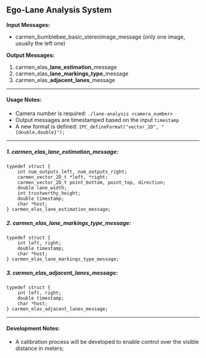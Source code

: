 ## Ego-Lane Analysis System

**Input Messages:**

- carmen_bumblebee_basic_stereoimage_message (only one image, usually the left one)

**Output Messages:**

1. carmen_elas_**lane_estimation**_message
2. carmen_elas_**lane_markings_type**_message
3. carmen_elas_**adjacent_lanes**_message

----

#### Usage Notes:

- Camera number is required: `./lane-analysis <camera_number>`
- Output messages are timestamped based on the input `timestamp`
- A new format is defined: `IPC_defineFormat("vector_2D", "{double,double}");`

----

##### 1. carmen_elas_lane_estimation_message:

	typedef struct {
		int num_outputs_left, num_outputs_right;
		carmen_vector_2D_t *left, *right;
		carmen_vector_2D_t point_bottom, point_top, direction;
		double lane_width;
		int trustworthy_height;
		double timestamp;
		char *host;
	} carmen_elas_lane_estimation_message;


##### 2. carmen_elas_lane_markings_type_message:

	typedef struct {
		int left, right;
		double timestamp;
		char *host;
	} carmen_elas_lane_markings_type_message;

##### 3. carmen_elas_adjacent_lanes_message:

	typedef struct {
		int left, right;
		double timestamp;
		char *host;
	} carmen_elas_adjacent_lanes_message;

----

#### Development Notes:

- A calibration process will be developed to enable control over the visible distance in meters;